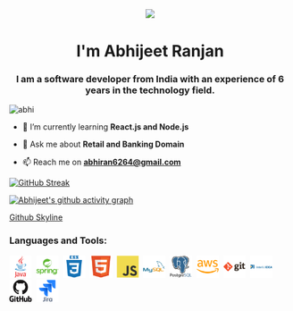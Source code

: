 
<div id="header" align="center" >
  <img src="https://media.giphy.com/media/WSBeyxvC1jH496xQGA/giphy.gif" width="100"/>
  
</div>




<h1 align="center"> I'm Abhijeet Ranjan</h1>
<h3 align="center">I am a software developer from India with an experience of 6 years in the technology field. </h3>

<p align="left" > <img src="https://komarev.com/ghpvc/?username=abhijeetgranjan&label=Profile%20views&color=0e75b6&style=flat" alt="abhi" /> </p>

- 🌱 I’m currently learning **React.js and Node.js**

- 💬 Ask me about **Retail and Banking Domain**

- 📫 Reach me on **abhiran6264@gmail.com**


<p align="left">
</p>

[![GitHub Streak](https://github-readme-streak-stats.herokuapp.com/?user=abhijeetgranjan)](https://git.io/streak-stats)


[![Abhijeet's github activity graph](https://activity-graph.herokuapp.com/graph?username=abhijeetgranjan&theme=dracula)](https://github.com/ashutosh00710/github-readme-activity-graph)


<a href="https://skyline.github.com/abhijeetgranjan/2022"> Github Skyline</a>

<h3 align="left">Languages and Tools:</h3>


<div>
  <img src="https://github.com/devicons/devicon/blob/master/icons/java/java-original-wordmark.svg" title="Java" alt="Java" width="40" height="40"/>&nbsp;
  <img src="https://github.com/devicons/devicon/blob/master/icons/spring/spring-original-wordmark.svg" title="Spring" alt="Spring" width="40" height="40"/>&nbsp;
  <img src="https://github.com/devicons/devicon/blob/master/icons/css3/css3-plain-wordmark.svg"  title="CSS3" alt="CSS" width="40" height="40"/>&nbsp;
  <img src="https://github.com/devicons/devicon/blob/master/icons/html5/html5-original.svg" title="HTML5" alt="HTML" width="40" height="40"/>&nbsp;
  <img src="https://github.com/devicons/devicon/blob/master/icons/javascript/javascript-original.svg" title="JavaScript" alt="JavaScript" width="40" height="40"/>&nbsp;
  <img src="https://github.com/devicons/devicon/blob/master/icons/mysql/mysql-original-wordmark.svg" title="MySQL"  alt="MySQL" width="40" height="40"/>&nbsp;
  <img src="https://github.com/devicons/devicon/blob/master/icons/postgresql/postgresql-original-wordmark.svg" title="PostgreSQL" **alt="PostgreSQL" width="40" height="40"/>&nbsp;
  <img src="https://github.com/devicons/devicon/blob/master/icons/amazonwebservices/amazonwebservices-plain-wordmark.svg" title="AWS" alt="AWS" width="40" height="40"/>&nbsp;
  <img src="https://github.com/devicons/devicon/blob/master/icons/git/git-original-wordmark.svg" title="Git" **alt="Git" width="40" height="40"/>&nbsp;
    <img src="https://github.com/devicons/devicon/blob/master/icons/intellij/intellij-original-wordmark.svg" title="IntelliJ" **alt="IntelliJ" width="40" height="40"/>&nbsp;
    <img src="https://github.com/devicons/devicon/blob/master/icons/github/github-original-wordmark.svg" title="Github" **alt=Github"" width="40" height="40"/>&nbsp;
   <img src="https://github.com/devicons/devicon/blob/master/icons/jira/jira-original-wordmark.svg" title="Jira" **alt="Jira" width="40" height="40"/>&nbsp;
  
  
  
  
  
</div>
